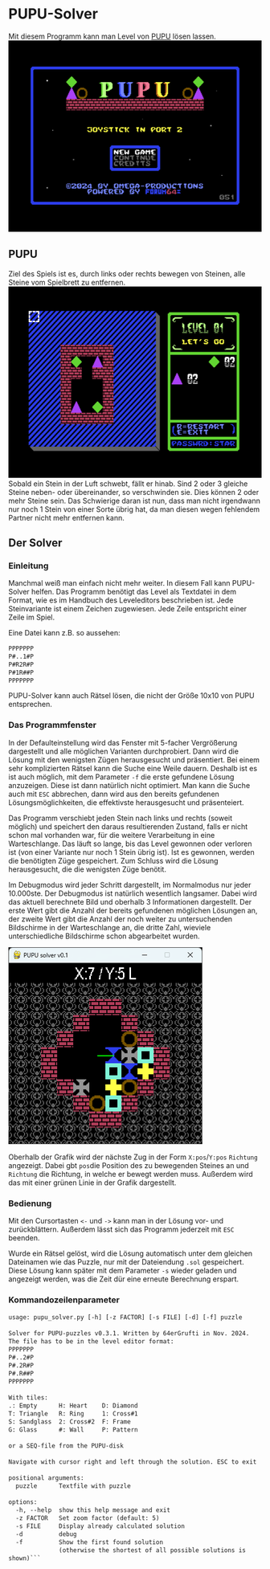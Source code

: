 PUPU-Solver
===========
Mit diesem Programm kann man Level von [PUPU](http://sorceress.bplaced.net/tsb.htm) lösen lassen.
![PUPU](image/pupu.png)

## PUPU

Ziel des Spiels ist es, durch links oder rechts bewegen von Steinen, alle Steine vom Spielbrett zu entfernen.
![LEVEL1](image/level1.png)
Sobald ein Stein in der Luft schwebt, fällt er hinab. Sind 2 oder 3 gleiche Steine neben- oder übereinander, so
verschwinden sie. Dies können 2 oder mehr Steine sein. Das Schwierige daran ist nun, dass man nicht irgendwann nur noch
1 Stein von einer Sorte übrig hat, da man diesen wegen fehlendem Partner nicht mehr entfernen kann.

## Der Solver

### Einleitung

Manchmal weiß man einfach nicht mehr weiter. In diesem Fall kann PUPU-Solver helfen. Das Programm benötigt das Level
als Textdatei in dem Format, wie es im Handbuch des Leveleditors beschrieben ist. Jede Steinvariante ist einem Zeichen
zugewiesen. Jede Zeile entspricht einer Zeile im Spiel.

Eine Datei kann z.B. so aussehen:
```
PPPPPPP
P#..1#P
P#R2R#P
P#1R##P
PPPPPPP
```
PUPU-Solver kann auch Rätsel lösen, die nicht der Größe 10x10 von PUPU entsprechen.

### Das Programmfenster

In der Defaulteinstellung wird das Fenster mit 5-facher Vergrößerung dargestellt und alle möglichen Varianten
durchprobiert. Dann wird die Lösung mit den wenigsten Zügen herausgesucht und präsentiert. Bei einem sehr komplizierten
Rätsel kann die Suche eine Weile dauern. Deshalb ist es ist auch möglich, mit dem Parameter `-f` die erste gefundene
Lösung anzuzeigen. Diese ist dann natürlich nicht optimiert. Man kann die Suche auch mit `ESC` abbrechen, dann wird aus
den bereits gefundenen Lösungsmöglichkeiten, die effektivste herausgesucht und präsenteiert.

Das Programm verschiebt jeden Stein nach links und rechts (soweit möglich) und speichert den daraus resultierenden
Zustand, falls er nicht schon mal vorhanden war, für die weitere Verarbeitung in eine Warteschlange. Das läuft so
lange, bis das Level gewonnen oder verloren ist (von einer Variante nur noch 1 Stein übrig ist). Ist es gewonnen,
werden die benötigten Züge gespeichert. Zum Schluss wird die Lösung herausgesucht, die die wenigsten Züge benötit.  

Im Debugmodus wird jeder Schritt dargestellt, im Normalmodus nur jeder 10.000ste. Der Debugmodus ist natürlich
wesentlich langsamer. Dabei wird das aktuell berechnete Bild und oberhalb 3 Informationen dargestellt. Der erste Wert
gibt die Anzahl der bereits gefundenen möglichen Lösungen an, der zweite Wert gibt die Anzahl der noch weiter zu
untersuchenden Bildschirme in der Warteschlange an, die dritte Zahl, wieviele unterschiedliche
Bildschirme schon abgearbeitet wurden.

![PUPU-Solver](image/solver.png)

Oberhalb der Grafik wird der nächste Zug in der Form `X:pos`/`Y:pos` `Richtung` angezeigt. Dabei gbt `pos`die Position
des zu bewegenden Steines an und `Richtung` die Richtung, in welche er bewegt werden muss. Außerdem wird das mit einer
grünen Linie in der Grafik dargestellt.

### Bedienung

Mit den Cursortasten `<-` und `->` kann man in der Lösung vor- und zurückblättern. Außerdem lässt sich das Programm
jederzeit mit `ESC` beenden.

Wurde ein Rätsel gelöst, wird die Lösung automatisch unter dem gleichen Dateinamen wie das Puzzle, nur mit der
Dateiendung `.sol` gespeichert. Diese Lösung kann später mit dem Parameter `-s` wieder geladen und angezeigt werden,
was die Zeit dür eine erneute Berechnung erspart. 

### Kommandozeilenparameter

```
usage: pupu_solver.py [-h] [-z FACTOR] [-s FILE] [-d] [-f] puzzle

Solver for PUPU-puzzles v0.3.1. Written by 64erGrufti in Nov. 2024.
The file has to be in the level editor format:
PPPPPPP
P#..2#P
P#.2R#P
P#.R##P
PPPPPPP

With tiles:
.: Empty      H: Heart    D: Diamond
T: Triangle   R: Ring     1: Cross#1
S: Sandglass  2: Cross#2  F: Frame
G: Glass      #: Wall     P: Pattern

or a SEQ-file from the PUPU-disk

Navigate with cursor right and left through the solution. ESC to exit

positional arguments:
  puzzle      Textfile with puzzle

options:
  -h, --help  show this help message and exit
  -z FACTOR   Set zoom factor (default: 5)
  -s FILE     Display already calculated solution
  -d          debug
  -f          Show the first found solution
              (otherwise the shortest of all possible solutions is shown)```
